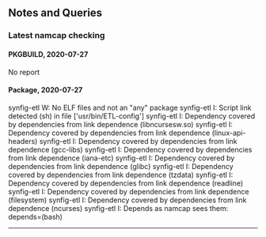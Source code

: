 ## Notes and Queries

### Latest namcap checking

#### PKGBUILD, 2020-07-27

No report

#### Package, 2020-07-27

synfig-etl W: No ELF files and not an "any" package
synfig-etl I: Script link detected (sh) in file \['usr/bin/ETL-config'\]
synfig-etl I: Dependency covered by dependencies from link dependence (libncursesw.so)
synfig-etl I: Dependency covered by dependencies from link dependence (linux-api-headers)
synfig-etl I: Dependency covered by dependencies from link dependence (gcc-libs)
synfig-etl I: Dependency covered by dependencies from link dependence (iana-etc)
synfig-etl I: Dependency covered by dependencies from link dependence (glibc)
synfig-etl I: Dependency covered by dependencies from link dependence (tzdata)
synfig-etl I: Dependency covered by dependencies from link dependence (readline)
synfig-etl I: Dependency covered by dependencies from link dependence (filesystem)
synfig-etl I: Dependency covered by dependencies from link dependence (ncurses)
synfig-etl I: Depends as namcap sees them: depends=(bash)

---
